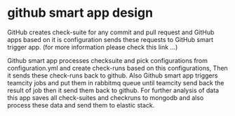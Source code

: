 # github smart app design

GitHub creates check-suite for any commit and pull request and GitHub apps based on it is configuration sends these requests to GitHub smart trigger app. (for more information please check this link ...)

Github smart app processes checksuite and pick configurations from configuration.yml and create check-runs based on this configurations, Then it sends these check-runs back to github.
Also Github smart app triggers teamcity jobs and put them in rabbitmq queue until teamcity send back the result of job then it send them back to github.
For further analysis of data this app saves all check-suites and checkruns to mongodb and also process these data and send them to elastic stack.
